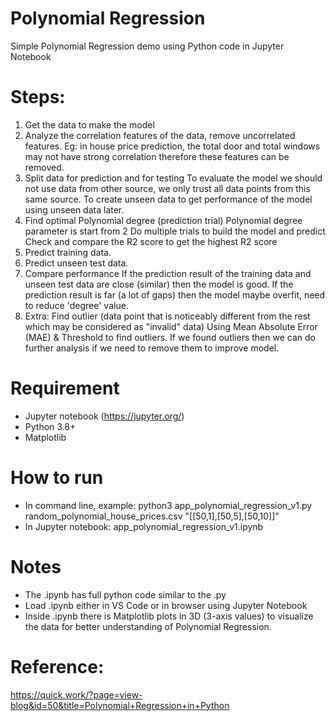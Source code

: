 # Polynomial Regression
Simple Polynomial Regression demo using Python code in Jupyter Notebook  

# Steps:
1. Get the data to make the model
2. Analyze the correlation features of the data, remove uncorrelated features.
     Eg: in house price prediction, the total door and total windows may not have strong correlation therefore these features can be removed.
3. Split data for prediction and for testing
     To evaluate the model we should not use data from other source, we only trust all data points from this same source.
     To create unseen data to get performance of the model using unseen data later.
4. Find optimal Polynomial degree (prediction trial)
     Polynomial degree parameter is start from 2
     Do multiple trials to build the model and predict
     Check and compare the R2 score to get the highest R2 score
5. Predict training data.
6. Predict unseen test data.
7. Compare performance
     If the prediction result of the training data and unseen test data are close (similar) then the model is good.
     If the prediction result is far (a lot of gaps) then the model maybe overfit, need to reduce 'degree' value.
8. Extra: Find outlier (data point that is noticeably different from the rest which may be considered as "invalid" data)
     Using Mean Absolute Error (MAE) & Threshold to find outliers.
     If we found outliers then we can do further analysis if we need to remove them to improve model.

# Requirement
- Jupyter notebook (https://jupyter.org/)
- Python 3.8+
- Matplotlib

# How to run
- In command line, example: python3 app_polynomial_regression_v1.py random_polynomial_house_prices.csv "[[50,1],[50,5],[50,10]]"
- In Jupyter notebook: app_polynomial_regression_v1.ipynb

# Notes
- The .ipynb has full python code similar to the .py
- Load .ipynb either in VS Code or in browser using Jupyter Notebook
- Inside .ipynb there is Matplotlib plots in 3D (3-axis values) to visualize the data for better understanding of Polynomial Regression.

# Reference:
https://quick.work/?page=view-blog&id=50&title=Polynomial+Regression+in+Python

